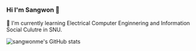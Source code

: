 ### Hi I'm Sangwon 👋
🌱 I'm currently learning Electrical Computer Enginnering and Information Social Culutre in SNU.

![sangwonme's GitHub stats](https://github-readme-stats.vercel.app/api?username=sangwonme&show_icons=true&theme=gruvbox)

<!--
**sangwonme/sangwonme** is a ✨ _special_ ✨ repository because its `README.md` (this file) appears on your GitHub profile.

Here are some ideas to get you started:

- 🔭 I’m currently working on ...
- 🌱 I’m currently learning ...
- 👯 I’m looking to collaborate on ...
- 🤔 I’m looking for help with ...
- 💬 Ask me about ...
- 📫 How to reach me: ...
- 😄 Pronouns: ...
- ⚡ Fun fact: ...
-->
